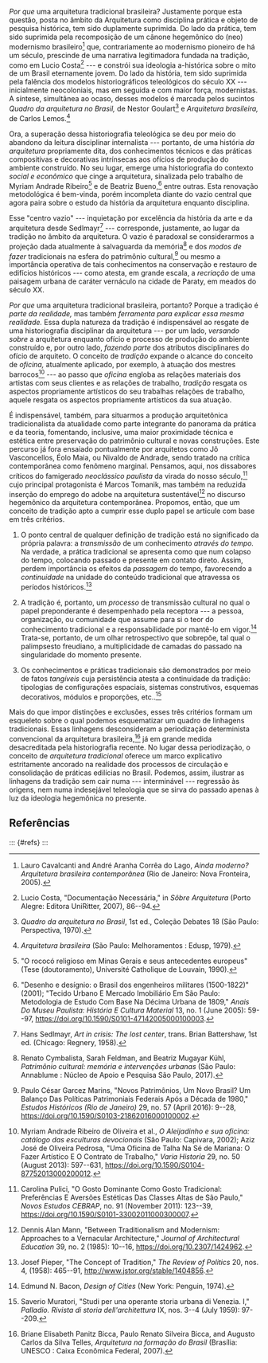 *Por que* uma arquitetura tradicional brasileira? Justamente porque esta
questão, posta no âmbito da Arquitetura como disciplina prática e objeto
de pesquisa histórica, tem sido duplamente suprimida. Do lado da
prática, tem sido suprimida pela recomposição de um cânone hegemônico do
(neo) modernismo brasileiro[^1] que, contrariamente ao modernismo
pioneiro de há um século, prescinde de uma narrativa legitimadora
fundada na tradição, como em Lucio Costa[^2] --- e constrói sua
ideologia a-histórica sobre o mito de um Brasil eternamente jovem. Do
lado da história, tem sido suprimida pela falência dos modelos
historiográficos teleológicos do século XX --- inicialmente
neocoloniais, mas em seguida e com maior força, modernistas. A síntese,
simultânea ao ocaso, desses modelos é marcada pelos sucintos *Quadro da
arquitetura no Brasil,* de Nestor Goulart[^3] e *Arquitetura
brasileira,* de Carlos Lemos.[^4]

Ora, a superação dessa historiografia teleológica se deu por meio do
abandono da leitura disciplinar internalista --- portanto, de uma
história *da arquitetura* propriamente dita, dos conhecimentos técnicos
e das práticas compositivas e decorativas intrínsecas aos ofícios de
produção do ambiente construído. No seu lugar, emerge uma historiografia
do contexto *social e econômico* que cinge a arquitetura, sinalizada
pelo trabalho de Myriam Andrade Ribeiro[^5] e de Beatriz Bueno,[^6]
entre outras. Esta renovação metodológica é bem-vinda, porém incompleta
diante do vazio central que agora paira sobre o estudo da história da
arquitetura enquanto disciplina.

Esse "centro vazio" --- inquietação por excelência da história da arte e
da arquitetura desde Sedlmayr[^7] --- corresponde, justamente, ao lugar
da tradição no âmbito da arquitetura. O vazio é paradoxal se
considerarmos a projeção dada atualmente à salvaguarda da memória[^8] e
dos *modos de fazer* tradicionais na esfera do patrimônio cultural,[^9]
ou mesmo a importância operativa de tais conhecimentos na conservação e
restauro de edifícios históricos --- como atesta, em grande escala, a
*recriação* de uma paisagem urbana de caráter vernáculo na cidade de
Paraty, em meados do século XX.

*Por que* uma arquitetura tradicional brasileira, portanto? Porque a
tradição é *parte da realidade,* mas também *ferramenta para explicar
essa mesma realidade.* Essa dupla natureza da tradição é indispensável
ao resgate de uma historiografia disciplinar da arquitetura --- por um
lado, *versando sobre* a arquitetura enquanto ofício e processo de
produção do ambiente construído e, por outro lado, *fazendo parte* dos
atributos disciplinares do ofício de arquiteto. O conceito de *tradição*
expande o alcance do conceito de *oficina,* atualmente aplicado, por
exemplo, à atuação dos mestres barrocos[^10] --- ao passo que *oficina*
engloba as relações materiais dos artistas com seus clientes e as
relações de trabalho, *tradição* resgata os aspectos propriamente
artísticos do seu trabalhas relações de trabalho, aquele resgata os
aspectos propriamente artísticos da sua atuação.

É indispensável, também, para situarmos a produção arquitetônica
tradicionalista da atualidade como parte integrante do panorama da
prática e da teoria, fomentando, inclusive, uma maior proximidade
técnica e estética entre preservação do patrimônio cultural e novas
construções. Este percurso já fora ensaiado pontualmente por arquitetos
como Jô Vasconcellos, Éolo Maia, ou Nivaldo de Andrade, sendo tratado na
crítica contemporânea como fenômeno marginal. Pensamos, aqui, nos
dissabores críticos do famigerado *neoclássico paulista* da virada do
nosso século,[^11] cujo principal protagonista é Marcos Tomanik, mas
também na reduzida inserção do emprego do adobe na arquitetura
sustentável[^12] no discurso hegemônico da arquitetura contemporânea.
Propomos, então, que um conceito de tradição apto a cumprir esse duplo
papel se articule com base em três critérios.

1)  O ponto central de qualquer definição de tradição está no
    significado da própria palavra: a *transmissão* de um conhecimento
    *através do tempo.* Na verdade, a prática tradicional se apresenta
    como que num colapso do tempo, colocando passado e presente em
    contato direto. Assim, perdem importância os efeitos da *passagem*
    do tempo, favorecendo a *continuidade* na unidade do conteúdo
    tradicional que atravessa os períodos históricos.[^13]

2)  A tradição é, portanto, um *processo* de transmissão cultural no
    qual o papel preponderante é desempenhado pela receptora --- a
    pessoa, organização, ou comunidade que assume para si o teor do
    conhecimento tradicional e a responsabilidade por mantê-lo em
    vigor.[^14] Trata-se, portanto, de um olhar retrospectivo que
    sobrepõe, tal qual o palimpsesto freudiano, a multiplicidade de
    camadas do passado na singularidade do momento presente.

3)  Os conhecimentos e práticas tradicionais são demonstrados por meio
    de fatos *tangíveis* cuja persistência atesta a continuidade da
    tradição: tipologias de configurações espaciais, sistemas
    construtivos, esquemas decorativos, módulos e proporções, etc..[^15]

Mais do que impor distinções e exclusões, esses três critérios formam um
esqueleto sobre o qual podemos esquematizar um quadro de linhagens
tradicionais. Essas linhagens desconsideram a periodização determinista
convencional da arquitetura brasileira,[^16] já em grande medida
desacreditada pela historiografia recente. No lugar dessa periodização,
o conceito de *arquitetura tradicional* oferece um marco explicativo
estritamente ancorado na realidade dos processos de circulação e
consolidação de práticas edilícias no Brasil. Podemos, assim, ilustrar
as linhagens da tradição sem cair numa --- interminável --- regressão às
origens, nem numa indesejável teleologia que se sirva do passado apenas
à luz da ideologia hegemônica no presente.

Referências
-----------

::: {#refs}
:::

[^1]: Lauro Cavalcanti and André Aranha Corrêa do Lago, *Ainda moderno?
    Arquitetura brasileira contemporânea* (Rio de Janeiro: Nova
    Fronteira, 2005).

[^2]: Lucio Costa, "Documentação Necessária," in *Sôbre Arquitetura*
    (Porto Alegre: Editora UniRitter, 2007), 86--94.

[^3]: *Quadro da arquitetura no Brasil*, 1st ed., Coleção Debates 18
    (São Paulo: Perspectiva, 1970).

[^4]: *Arquitetura brasileira* (São Paulo: Melhoramentos : Edusp, 1979).

[^5]: "O rococó religioso em Minas Gerais e seus antecedentes europeus"
    (Tese (doutoramento), Université Catholique de Louvain, 1990).

[^6]: "Desenho e desígnio: o Brasil dos engenheiros militares
    (1500-1822)" (2001); "Tecido Urbano E Mercado Imobiliário Em São
    Paulo: Metodologia de Estudo Com Base Na Décima Urbana de 1809,"
    *Anais Do Museu Paulista: História E Cultura Material* 13, no. 1
    (June 2005): 59--97,
    <https://doi.org/10.1590/S0101-47142005000100003>.

[^7]: Hans Sedlmayr, *Art in crisis: The lost center*, trans. Brian
    Battershaw, 1st ed. (Chicago: Regnery, 1958).

[^8]: Renato Cymbalista, Sarah Feldman, and Beatriz Mugayar Kühl,
    *Patrimônio cultural: memória e intervenções urbanas* (São Paulo:
    Annablume : Núcleo de Apoio e Pesquisa São Paulo, 2017).

[^9]: Paulo César Garcez Marins, "Novos Patrimônios, Um Novo Brasil? Um
    Balanço Das Políticas Patrimoniais Federais Após a Década de 1980,"
    *Estudos Históricos (Rio de Janeiro)* 29, no. 57 (April 2016):
    9--28, <https://doi.org/10.1590/S0103-21862016000100002>.

[^10]: Myriam Andrade Ribeiro de Oliveira et al., *O Aleijadinho e sua
    oficina: catálogo das esculturas devocionais* (São Paulo: Capivara,
    2002); Aziz José de Oliveira Pedrosa, "Uma Oficina de Talha Na Sé de
    Mariana: O Fazer Artístico E O Contrato de Trabalho," *Varia
    Historia* 29, no. 50 (August 2013): 597--631,
    <https://doi.org/10.1590/S0104-87752013000200012>.

[^11]: Carolina Pulici, "O Gosto Dominante Como Gosto Tradicional:
    Preferências E Aversões Estéticas Das Classes Altas de São Paulo,"
    *Novos Estudos CEBRAP*, no. 91 (November 2011): 123--39,
    <https://doi.org/10.1590/S0101-33002011000300007>.

[^12]: Dennis Alan Mann, "Between Traditionalism and Modernism:
    Approaches to a Vernacular Architecture," *Journal of Architectural
    Education* 39, no. 2 (1985): 10--16,
    <https://doi.org/10.2307/1424962>.

[^13]: Josef Pieper, "The Concept of Tradition," *The Review of
    Politics* 20, nos. 4, (1958): 465--91,
    <http://www.jstor.org/stable/1404856>.

[^14]: Edmund N. Bacon, *Design of Cities* (New York: Penguin, 1974).

[^15]: Saverio Muratori, "Studi per una operante storia urbana di
    Venezia. I," *Palladio. Rivista di storia dell'architettura* IX,
    nos. 3--4 (July 1959): 97--209.

[^16]: Briane Elisabeth Panitz Bicca, Paulo Renato Silveira Bicca, and
    Augusto Carlos da Silva Telles, *Arquitetura na formação do Brasil*
    (Brasília: UNESCO : Caixa Econômica Federal, 2007).
